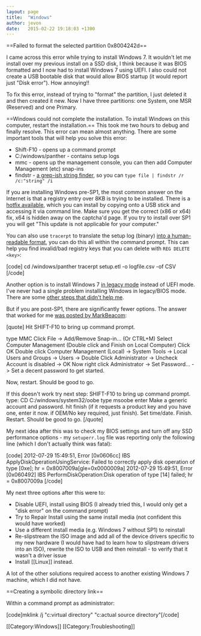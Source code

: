 ```yaml
---
layout: page
title:  "Windows"
author: jevon
date:   2015-02-22 19:18:03 +1300
---
```


==Failed to format the selected partition 0x8004242d==

I came across this error while trying to install Windows 7. It wouldn't let me install over my previous install on a SSD disk, I think because it was BIOS formatted and I now had to install Windows 7 using UEFI. I also could not create a USB bootable disk that would allow BIOS startup (it would report just "Disk error"). How annoying!!

To fix this error, instead of trying to "format" the partition, I just deleted it and then created it new. Now I have three partitions: one System, one MSR (Reserved) and one Primary.

==Windows could not complete the installation. To install Windows on this computer, restart the installation.==
This took me two hours to debug and finally resolve. This error can mean almost anything. There are some important tools that will help you solve this error:

* Shift-F10 - opens up a command prompt
* C:/windows/panther - contains setup logs
* mmc - opens up the management console, you can then add Computer Management (etc) snap-ins
* findstr - <a href="http://superuser.com/questions/300815/command-prompt-msdos-windows-7-grep-equivalent">a grep-ish string finder</a>, so you can `type file | findstr /r /c:"string" /i`

If you are installing Windows pre-SP1, the most common answer on the Internet is that a registry entry over 8KB is trying to be installed. There is a <a href="http://support.microsoft.com/kb/981542">hotfix available</a>, which you can install by copying onto a USB stick and accessing it via command line. Make sure you get the correct (x86 or x64) fix, x64 is hidden away on the captcha'd page. If you try to install over SP1 you will get "This update is not applicable for your computer."

You can also use `tracerpt` to translate the setup log (binary) <a href="http://theblownlightbulb.com/2011/01/03/fix-windows-could-not-finish-configuring-the-system-oobe-error-message/">into a human-readable format</a>, you can do this all within the command prompt. This can help you find invalid/bad registry keys that you can delete with `REG DELETE <key>`:

[code]
cd /windows/panther
tracerpt setup.etl -o logfile.csv -of CSV
[/code]

Another option is to install Windows 7 <a href="http://social.technet.microsoft.com/Forums/en-US/w7itproinstall/thread/67b56539-d7e6-4642-890c-d4600ba7f6a1/">in legacy mode</a> instead of UEFI mode. I've never had a single problem installing Windows in legacy/BIOS mode. There are some <a href="http://superuser.com/questions/429003/sysprepped-image-will-not-complete-setup">other steps that didn't help me</a>.

But if you are post-SP1, there are significantly fewer options. The answer that worked for me <a href="http://answers.microsoft.com/en-us/windows/forum/windows_7-windows_install/windows-could-not-complete-the-installation-to/bf09c3c5-298b-459f-aed5-4f431b8398f5">was posted by MarkBeacom</a>:

[quote]
Hit SHIFT-F10 to bring up command prompt.
 
type MMC
Click File -> Add/Remove Snap-in... (Or CTRL+M)
Select Computer Management (Double click and Finish on Local Computer)
Click OK
Double click Computer Management (Local) -> System Tools -> Local Users and Groups -> Users -> Double Click Administrator -> Uncheck Account is disabled -> OK
Now right click Administrator -> Set Password...  ->  Set a decent password to get started.
 
Now, restart.  Should be good to go.
 
If this doesn't work try next step:
SHIFT-F10 to bring up command prompt.
type:  CD C:/windows/system32/oobe
type msoobe
enter
Make a generic account and password.  hit finish (if it requests a product key and you have one, enter it now.  if OEM/No key required, just finish).  Set time/date.  Finish.
Restart.
Should be good to go.
[/quote]

My next idea after this was to check my BIOS settings and turn off any SSD performance options - my `setuperr.log` file was reporting only the following line (which I don't actually think was fatal):

[code]
2012-07-29 15:49:51, Error      [0x0606cc] IBS    ApplyDiskOperationUsingService: Failed to correctly apply disk operation of type [0xe]; hr = 0x8007009a[gle=0x0000009a]
2012-07-29 15:49:51, Error      [0x060492] IBS    PerformDiskOperation:Disk operation of type [14] failed; hr = 0x8007009a
[/code]

My next three options after this were to:

* Disable UEFI, install using BIOS (I already tried this, I would only get a "disk error" on the command prompt)
* Try to Repair Install using the same install media (not confident this would have worked)
* Use a different install media (e.g. Windows 7 without SP1) to reinstall
* Re-slipstream the ISO image and add all of the device drivers specific to my new hardware (I would have had to learn how to slipstream drivers into an ISO), rewrite the ISO to USB and then reinstall - to verify that it wasn't a driver issue
* Install [[Linux]] instead.

A lot of the other solutions required access to another existing Windows 7 machine, which I did not have.

==Creating a symbolic directory link==

Within a command prompt as administrator:

[code]mklink /j "c:virtual directory" "c:actual source directory"[/code]

[[Category:Windows]]
[[Category:Troubleshooting]]
